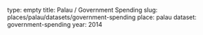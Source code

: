 type: empty
title: Palau / Government Spending
slug: places/palau/datasets/government-spending
place: palau
dataset: government-spending
year: 2014
